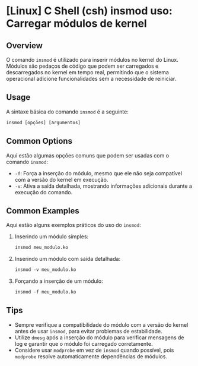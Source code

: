 # [Linux] C Shell (csh) insmod uso: Carregar módulos de kernel

## Overview
O comando `insmod` é utilizado para inserir módulos no kernel do Linux. Módulos são pedaços de código que podem ser carregados e descarregados no kernel em tempo real, permitindo que o sistema operacional adicione funcionalidades sem a necessidade de reiniciar.

## Usage
A sintaxe básica do comando `insmod` é a seguinte:

```csh
insmod [opções] [argumentos]
```

## Common Options
Aqui estão algumas opções comuns que podem ser usadas com o comando `insmod`:

- `-f`: Força a inserção do módulo, mesmo que ele não seja compatível com a versão do kernel em execução.
- `-v`: Ativa a saída detalhada, mostrando informações adicionais durante a execução do comando.

## Common Examples
Aqui estão alguns exemplos práticos do uso do `insmod`:

1. Inserindo um módulo simples:
   ```csh
   insmod meu_modulo.ko
   ```

2. Inserindo um módulo com saída detalhada:
   ```csh
   insmod -v meu_modulo.ko
   ```

3. Forçando a inserção de um módulo:
   ```csh
   insmod -f meu_modulo.ko
   ```

## Tips
- Sempre verifique a compatibilidade do módulo com a versão do kernel antes de usar `insmod`, para evitar problemas de estabilidade.
- Utilize `dmesg` após a inserção do módulo para verificar mensagens de log e garantir que o módulo foi carregado corretamente.
- Considere usar `modprobe` em vez de `insmod` quando possível, pois `modprobe` resolve automaticamente dependências de módulos.